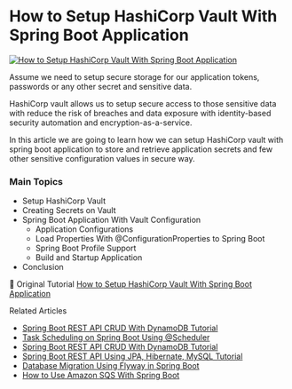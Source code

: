 # How to Setup HashiCorp Vault With Spring Boot Application

<a href="https://www.javatodev.com/hashicorp-vault-spring-boot/" target="blank">
    <img align="center" src="https://www.javatodev.com/content/images/size/w2000/2022/12/How-to-Setup-HashiCorp-Vault-With-Spring-Boot-Application--1-.png" alt="How to Setup HashiCorp Vault With Spring Boot Application"/></a>

<p align="left">
    Assume we need to setup secure storage for our application tokens, passwords or any other secret and sensitive data.

HashiCorp vault allows us to setup secure access to those sensitive data with reduce the risk of breaches and data exposure with identity-based security automation and encryption-as-a-service.

In this article we are going to learn how we can setup HashiCorp vault with spring boot application to store and retrieve application secrets and few other sensitive configuration values in secure way.
</p>

### Main Topics

- Setup HashiCorp Vault
- Creating Secrets on Vault
- Spring Boot Application With Vault Configuration
  - Application Configurations
  - Load Properties With @ConfigurationProperties to Spring Boot
  - Spring Boot Profile Support
  - Build and Startup Application
- Conclusion

📄 Original Tutorial [How to Setup HashiCorp Vault With Spring Boot Application](https://www.javatodev.com/hashicorp-vault-spring-boot/)

Related Articles

- [Spring Boot REST API CRUD With DynamoDB Tutorial](https://www.javatodev.com/spring-boot-dynamo-db-crud-tutorial/)
- [Task Scheduling on Spring Boot Using @Scheduler](https://www.javatodev.com/how-to-use-scheduler-annotation-in-spring-boot/)
- [Spring Boot REST API CRUD With DynamoDB Tutorial](https://javatodev.com/spring-boot-dynamo-db-crud-tutorial/)
- [Spring Boot REST API Using JPA, Hibernate, MySQL Tutorial](https://javatodev.com/spring-boot-mysql/)
- [Database Migration Using Flyway in Spring Boot](https://javatodev.com/flyway-spring-boot/)
- [How to Use Amazon SQS With Spring Boot](https://www.javatodev.com/how-to-use-amazon-sqs-with-spring-boot/)

